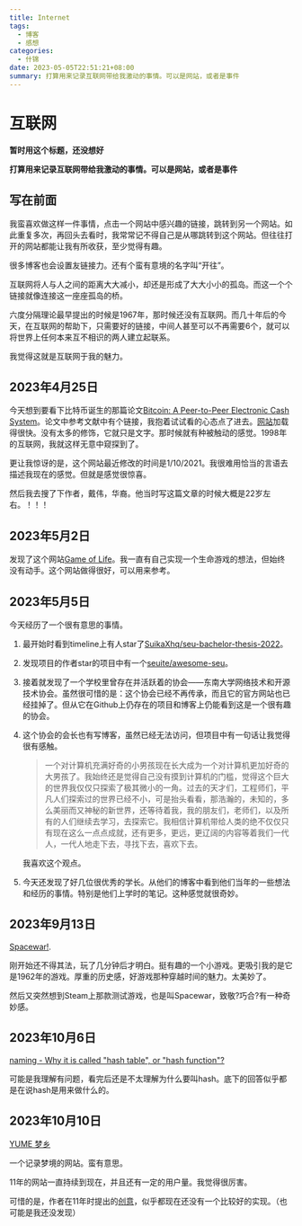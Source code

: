 ```yaml
---
title: Internet
tags:
  - 博客
  - 感想
categories:
  - 什锦
date: 2023-05-05T22:51:21+08:00
summary: 打算用来记录互联网带给我激动的事情。可以是网站，或者是事件
---
```

# 互联网
**暂时用这个标题，还没想好**

**打算用来记录互联网带给我激动的事情。可以是网站，或者是事件**

## 写在前面
我蛮喜欢做这样一件事情，点击一个网站中感兴趣的链接，跳转到另一个网站。如此重复多次，再回头去看时，我常常记不得自己是从哪跳转到这个网站。但往往打开的网站都能让我有所收获，至少觉得有趣。

很多博客也会设置友链接力。还有个蛮有意境的名字叫“开往”。

互联网将人与人之间的距离大大减小，却还是形成了大大小小的孤岛。而这一个个链接就像连接这一座座孤岛的桥。

六度分隔理论最早提出的时候是1967年，那时候还没有互联网。而几十年后的今天，在互联网的帮助下，只需要好的链接，中间人甚至可以不再需要6个，就可以将世界上任何本来互不相识的两人建立起联系。

我觉得这就是互联网于我的魅力。

## 2023年4月25日
今天想到要看下比特币诞生的那篇论文[Bitcoin: A Peer-to-Peer Electronic Cash System](https://bitcoin.org/bitcoin.pdf)。论文中参考文献中有个链接，我抱着试试看的心态点了进去。[网站](http://www.weidai.com/bmoney.txt)加载得很快。没有太多的修饰，它就只是文字。那时候就有种被触动的感觉。1998年的互联网，我就这样无意中窥探到了。

更让我惊讶的是，这个网站最近修改的时间是1/10/2021。我很难用恰当的言语去描述我现在的感觉。但就是感觉很惊喜。

然后我去搜了下作者，戴伟，华裔。他当时写这篇文章的时候大概是22岁左右。！！！

## 2023年5月2日
发现了这个网站[Game of Life](https://playgameoflife.com/)。我一直有自己实现一个生命游戏的想法，但始终没有动手。这个网站做得很好，可以用来参考。

## 2023年5月5日
今天经历了一个很有意思的事情。
1. 最开始时看到timeline上有人star了[SuikaXhq/seu-bachelor-thesis-2022](https://github.com/SuikaXhq/seu-bachelor-thesis-2022)。
2. 发现项目的作者star的项目中有一个[seuite/awesome-seu](https://github.com/seuite/awesome-seu)。
3. 接着就发现了一个学校里曾存在并活跃着的协会——东南大学网络技术和开源技术协会。虽然很可惜的是：这个协会已经不再传承，而且它的官方网站也已经挂掉了。但从它在Github上仍存在的项目和博客上仍能看到这是一个很有趣的协会。
4. 这个协会的会长也有写博客，虽然已经无法访问，但项目中有一句话让我觉得很有感触。
   >一个对计算机充满好奇的小男孩现在长大成为一个对计算机更加好奇的大男孩了。我始终还是觉得自己没有摸到计算机的门槛，觉得这个巨大的世界我仅仅只探索了极其微小的一角。过去的天才们，工程师们，平凡人们探索过的世界已经不小，可是抬头看看，那浩瀚的，未知的，多么美丽而又神秘的新世界，还等待着我，我的朋友们，老师们，以及所有的人们继续去学习，去探索它。我相信计算机带给人类的绝不仅仅只有现在这么一点点成就，还有更多，更远，更辽阔的内容等着我们一代人，一代人地走下去，寻找下去，喜欢下去。

    我喜欢这个观点。
5. 今天还发现了好几位很优秀的学长。从他们的博客中看到他们当年的一些想法和经历的事情。特别是他们上学时的笔记。这种感觉就很奇妙。

## 2023年9月13日
[Spacewar!](https://spacewar.oversigma.com/).

刚开始还不得其法，玩了几分钟后才明白。挺有趣的一个小游戏。更吸引我的是它是1962年的游戏。厚重的历史感，好游戏那种穿越时间的魅力。太美妙了。

然后又突然想到Steam上那款测试游戏，也是叫Spacewar，致敬?巧合?有一种奇妙感。

## 2023年10月6日
[naming - Why it is called "hash table", or "hash function"? ](https://softwareengineering.stackexchange.com/questions/108124/why-it-is-called-hash-table-or-hash-function-hash-doesnt-make-any-sense-t)

可能是我理解有问题，看完后还是不太理解为什么要叫hash。底下的回答似乎都是在说hash是用来做什么的。

## 2023年10月10日
[YUME 梦乡](http://yume.ly/)

一个记录梦境的网站。蛮有意思。

11年的网站一直持续到现在，并且还有一定的用户量。我觉得很厉害。

可惜的是，作者在11年时提出的[创意](http://yume.ly/dream/1)，似乎都现在还没有一个比较好的实现。（也可能是我还没发现）
